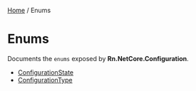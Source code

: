 [Home](/README.md) / Enums

# Enums
Documents the `enums` exposed by **Rn.NetCore.Configuration**.

- [ConfigurationState](/docs/enums/ConfigurationState.md)
- [ConfigurationType](/docs/enums/ConfigurationType.md)
